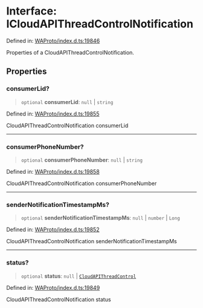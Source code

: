 # Interface: ICloudAPIThreadControlNotification

Defined in: [WAProto/index.d.ts:19846](https://github.com/WhiskeySockets/Baileys/blob/2fdabb7f387029b680a2c5e056c7022c25b0f110/WAProto/index.d.ts#L19846)

Properties of a CloudAPIThreadControlNotification.

## Properties

### consumerLid?

> `optional` **consumerLid**: `null` \| `string`

Defined in: [WAProto/index.d.ts:19855](https://github.com/WhiskeySockets/Baileys/blob/2fdabb7f387029b680a2c5e056c7022c25b0f110/WAProto/index.d.ts#L19855)

CloudAPIThreadControlNotification consumerLid

***

### consumerPhoneNumber?

> `optional` **consumerPhoneNumber**: `null` \| `string`

Defined in: [WAProto/index.d.ts:19858](https://github.com/WhiskeySockets/Baileys/blob/2fdabb7f387029b680a2c5e056c7022c25b0f110/WAProto/index.d.ts#L19858)

CloudAPIThreadControlNotification consumerPhoneNumber

***

### senderNotificationTimestampMs?

> `optional` **senderNotificationTimestampMs**: `null` \| `number` \| `Long`

Defined in: [WAProto/index.d.ts:19852](https://github.com/WhiskeySockets/Baileys/blob/2fdabb7f387029b680a2c5e056c7022c25b0f110/WAProto/index.d.ts#L19852)

CloudAPIThreadControlNotification senderNotificationTimestampMs

***

### status?

> `optional` **status**: `null` \| [`CloudAPIThreadControl`](../namespaces/CloudAPIThreadControlNotification/enumerations/CloudAPIThreadControl.md)

Defined in: [WAProto/index.d.ts:19849](https://github.com/WhiskeySockets/Baileys/blob/2fdabb7f387029b680a2c5e056c7022c25b0f110/WAProto/index.d.ts#L19849)

CloudAPIThreadControlNotification status
